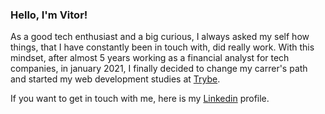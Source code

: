 ### Hello, I'm Vitor!

As a good tech enthusiast and a big curious, I always asked my self how things, that I have constantly been in touch with, did really work. With this mindset, after almost 5 years working as a financial analyst for tech companies, in january 2021, I finally decided to change my carrer's path and started my web development studies at [Trybe](https://www.betrybe.com/).

If you want to get in touch with me, here is my [Linkedin](https://www.linkedin.com/in/vitorguima/) profile.
